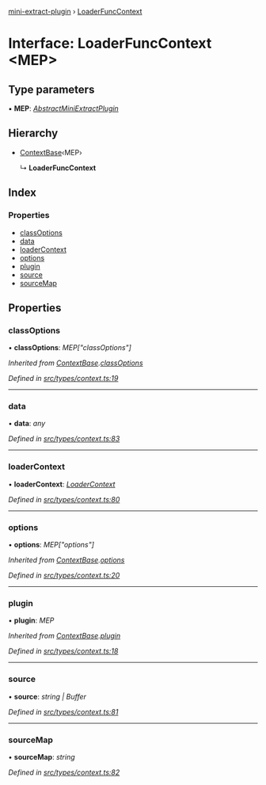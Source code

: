 [mini-extract-plugin](../README.md) › [LoaderFuncContext](loaderfunccontext.md)

# Interface: LoaderFuncContext <**MEP**>

## Type parameters

▪ **MEP**: *[AbstractMiniExtractPlugin](abstractminiextractplugin.md)*

## Hierarchy

* [ContextBase](contextbase.md)‹MEP›

  ↳ **LoaderFuncContext**

## Index

### Properties

* [classOptions](loaderfunccontext.md#classoptions)
* [data](loaderfunccontext.md#data)
* [loaderContext](loaderfunccontext.md#loadercontext)
* [options](loaderfunccontext.md#options)
* [plugin](loaderfunccontext.md#plugin)
* [source](loaderfunccontext.md#source)
* [sourceMap](loaderfunccontext.md#sourcemap)

## Properties

###  classOptions

• **classOptions**: *MEP["classOptions"]*

*Inherited from [ContextBase](contextbase.md).[classOptions](contextbase.md#classoptions)*

*Defined in [src/types/context.ts:19](https://github.com/JuroOravec/mini-extract-plugin/blob/87f855a/src/types/context.ts#L19)*

___

###  data

• **data**: *any*

*Defined in [src/types/context.ts:83](https://github.com/JuroOravec/mini-extract-plugin/blob/87f855a/src/types/context.ts#L83)*

___

###  loaderContext

• **loaderContext**: *[LoaderContext](../README.md#loadercontext)*

*Defined in [src/types/context.ts:80](https://github.com/JuroOravec/mini-extract-plugin/blob/87f855a/src/types/context.ts#L80)*

___

###  options

• **options**: *MEP["options"]*

*Inherited from [ContextBase](contextbase.md).[options](contextbase.md#options)*

*Defined in [src/types/context.ts:20](https://github.com/JuroOravec/mini-extract-plugin/blob/87f855a/src/types/context.ts#L20)*

___

###  plugin

• **plugin**: *MEP*

*Inherited from [ContextBase](contextbase.md).[plugin](contextbase.md#plugin)*

*Defined in [src/types/context.ts:18](https://github.com/JuroOravec/mini-extract-plugin/blob/87f855a/src/types/context.ts#L18)*

___

###  source

• **source**: *string | Buffer*

*Defined in [src/types/context.ts:81](https://github.com/JuroOravec/mini-extract-plugin/blob/87f855a/src/types/context.ts#L81)*

___

###  sourceMap

• **sourceMap**: *string*

*Defined in [src/types/context.ts:82](https://github.com/JuroOravec/mini-extract-plugin/blob/87f855a/src/types/context.ts#L82)*
